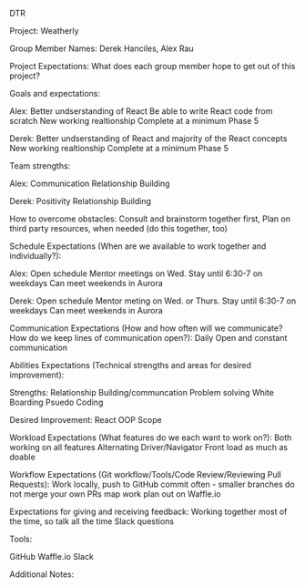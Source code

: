 DTR

Project: Weatherly

Group Member Names: Derek Hanciles, Alex Rau

Project Expectations: What does each group member hope to get out of this project?

Goals and expectations:

Alex:
Better undserstanding of React
Be able to write React code from scratch
New working realtionship
Complete at a minimum Phase 5

Derek:
Better undserstanding of React and majority of the React concepts
New working realtionship
Complete at a minimum Phase 5

Team strengths:

Alex:
Communication
Relationship Building

Derek:
Positivity
Relationship Building

How to overcome obstacles:
Consult and brainstorm together first,
Plan on third party resources, when needed (do this together, too)


Schedule Expectations (When are we available to work together and individually?):

Alex:
Open schedule
Mentor meetings on Wed.
Stay until 6:30-7 on weekdays
Can meet weekends in Aurora

Derek:
Open schedule
Mentor meting on Wed. or Thurs.
Stay until 6:30-7 on weekdays
Can meet weekends in Aurora


Communication Expectations (How and how often will we communicate? How do we keep lines of communication open?):
Daily
Open and constant communication


Abilities Expectations (Technical strengths and areas for desired improvement):

Strengths:
Relationship Building/communcation
Problem solving
White Boarding
Psuedo Coding

Desired Improvement:
React
OOP
Scope

Workload Expectations (What features do we each want to work on?):
Both working on all features
Alternating Driver/Navigator
Front load as much as doable


Workflow Expectations (Git workflow/Tools/Code Review/Reviewing Pull Requests):
Work locally, push to GitHub
commit often - smaller branches
do not merge your own PRs
map work plan out on Waffle.io

Expectations for giving and receiving feedback:
Working together most of the time, so talk all the time
Slack questions


Tools:

GitHub
Waffle.io
Slack

Additional Notes:
